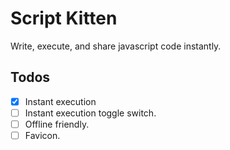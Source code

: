 # Script Kitten

Write, execute, and share javascript code instantly.

## Todos

- [x] Instant execution
- [ ] Instant execution toggle switch.
- [ ] Offline friendly.
- [ ] Favicon.
